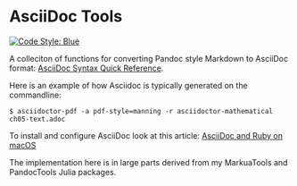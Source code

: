 # AsciiDoc Tools

[![Code Style: Blue](https://img.shields.io/badge/code%20style-blue-4495d1.svg)](https://github.com/invenia/BlueStyle)

A colleciton of functions for converting Pandoc style Markdown to AsciiDoc format: [AsciiDoc Syntax Quick Reference](https://docs.asciidoctor.org/asciidoc/latest/syntax-quick-reference/).

Here is an example of how Asciidoc is typically generated on the commandline:

    $ asciidoctor-pdf -a pdf-style=manning -r asciidoctor-mathematical  ch05-text.adoc
    
To install and configure AsciiDoc look at this article: [AsciiDoc and Ruby on macOS](https://erik-engheim.medium.com/asciidoc-and-ruby-on-macos-2bad91088ea3)

The implementation here is in large parts derived from my MarkuaTools and PandocTools Julia packages.